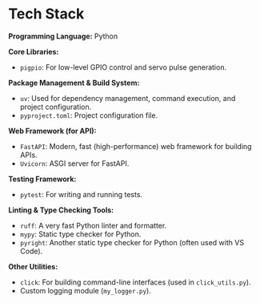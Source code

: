 # Tech Stack

**Programming Language:** Python

**Core Libraries:**
- `pigpio`: For low-level GPIO control and servo pulse generation.

**Package Management & Build System:**
- `uv`: Used for dependency management, command execution, and project configuration.
- `pyproject.toml`: Project configuration file.

**Web Framework (for API):**
- `FastAPI`: Modern, fast (high-performance) web framework for building APIs.
- `Uvicorn`: ASGI server for FastAPI.

**Testing Framework:**
- `pytest`: For writing and running tests.

**Linting & Type Checking Tools:**
- `ruff`: A very fast Python linter and formatter.
- `mypy`: Static type checker for Python.
- `pyright`: Another static type checker for Python (often used with VS Code).

**Other Utilities:**
- `click`: For building command-line interfaces (used in `click_utils.py`).
- Custom logging module (`my_logger.py`).